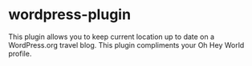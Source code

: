 wordpress-plugin
================

This plugin allows you to keep current location up to date on a WordPress.org travel blog. This plugin compliments your Oh Hey World profile.
